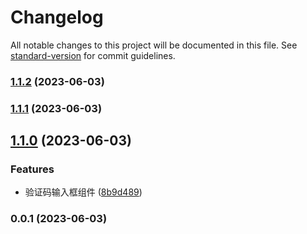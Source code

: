 # Changelog

All notable changes to this project will be documented in this file. See [standard-version](https://github.com/conventional-changelog/standard-version) for commit guidelines.

### [1.1.2](https://github.com/CryUshio/vue3-code-input/compare/v1.1.1...v1.1.2) (2023-06-03)

### [1.1.1](https://github.com/CryUshio/vue3-code-input/compare/v1.1.0...v1.1.1) (2023-06-03)

## [1.1.0](https://github.com/CryUshio/vue3-code-input/compare/v0.0.1...v1.1.0) (2023-06-03)


### Features

* 验证码输入框组件 ([8b9d489](https://github.com/CryUshio/vue3-code-input/commit/8b9d48939669b1affa2ac19b6d5d1e7bd8c33314))

### 0.0.1 (2023-06-03)
